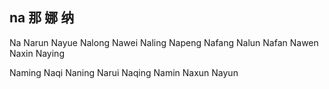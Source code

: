 na  那 娜 纳
---

Na Narun Nayue Nalong Nawei Naling Napeng Nafang Nalun Nafan Nawen Naxin Naying 

Naming Naqi Naning Narui Naqing Namin Naxun Nayun 
